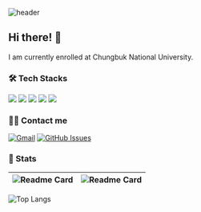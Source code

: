 ![header](https://capsule-render.vercel.app/api?type=waving&color=auto&height=300&section=header&text=%20JUHYEONG&fontSize=90)

## Hi there! 👋
I am currently enrolled at Chungbuk National University.


### 🛠️ Tech Stacks
<div  align= "left">
          <img src="https://img.shields.io/badge/C-A8B9CC?style=flat-square&logo=C&logoColor=white">
          <img src="https://img.shields.io/badge/C++-00599C?style=flat-square&logo=C%2B%2B&logoColor=white">
          <img src="https://img.shields.io/badge/Git-F05032?style=flat-square&logo=Git&logoColor=white">
          <img src="https://img.shields.io/badge/Python-3776AB?style=flat-square&logo=Python&logoColor=white">
          <img src="https://img.shields.io/badge/Linux-FCC624?style=flat-square&logo=Linux&logoColor=white">
<br/></div>


### 🧑‍💻 Contact me
[![Gmail](https://img.shields.io/badge/Gmail-EA4335?style=flat-square&logo=Gmail&logoColor=white)](mailto:juhyeong@chungbuk.ac.kr) [![GitHub Issues](http://img.shields.io/badge/-GitHub-0072b1?style=flat-square&logo=GitHub)](https://github.com/Kim-Juhyeong/Kim-Juhyeong/issues)



### 🏅 Stats
| ![Readme Card](https://github-readme-stats.vercel.app/api?username=Kim-Juhyeong&show_icons=true&include_all_commits=true&theme=transparent&hide_border=true) | ![Readme Card](https://github-readme-stats.vercel.app/api/top-langs/?username=Kim-Juhyeong&layout=compact&theme=transparent&hide_border=true) |
| ------------- | ------------- |



![Top Langs](https://github-readme-stats.vercel.app/api/top-langs/?username=Kim-Juhyeong&layout=compact)
